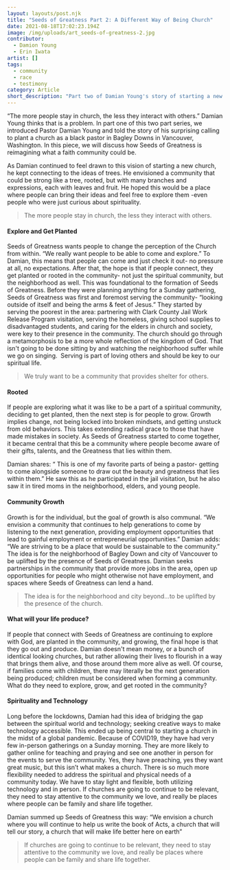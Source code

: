 ```yaml
---
layout: layouts/post.njk
title: "Seeds of Greatness Part 2: A Different Way of Being Church"
date: 2021-08-18T17:02:23.194Z
image: /img/uploads/art_seeds-of-greatness-2.jpg
contributor:
  - Damion Young
  - Erin Iwata
artist: []
tags:
  - community
  - race
  - testimony
category: Article
short_description: "Part two of Damian Young's story of starting a new church community. "
---
```

“The more people stay in church, the less they interact with others.” Damian Young thinks that is a problem. In part one of this two part series, we introduced Pastor Damian Young and told the story of his surprising calling to plant a church as a black pastor in Bagley Downs in Vancouver, Washington. In this piece, we will discuss how Seeds of Greatness is reimagining what a faith community could be.

As Damian continued to feel drawn to this vision of starting a new church, he kept connecting to the ideas of trees. He envisioned a community that could be strong like a tree, rooted, but with many branches and expressions, each with leaves and fruit. He hoped this would be a place where people can bring their ideas and feel free to explore them -even people who were just curious about spirituality.

> The more people stay in church, the less they interact with others.

#### Explore and Get Planted

Seeds of Greatness wants people to change the perception of the Church from within. “We really want people to be able to come and explore.” To Damian, this means that people can come and just check it out- no pressure at all, no expectations. After that, the hope is that if people connect, they get planted or rooted in the community- not just the spiritual community, but the neighborhood as well. This was foundational to the formation of Seeds of Greatness. Before they were planning anything for a Sunday gathering, Seeds of Greatness was first and foremost serving the community- “looking outside of itself and being the arms & feet of Jesus.” They started by serving the poorest in the area: partnering with Clark County Jail Work Release Program visitation, serving the homeless, giving school supplies to disadvantaged students, and caring for the elders in church and society, were key to their presence in the community. The church should go through a metamorphosis to be a more whole reflection of the kingdom of God. That isn't going to be done sitting by and watching the neighborhood suffer while we go on singing.  Serving is part of loving others and should be key to our spiritual life. 

> We truly want to be a community that provides shelter for others.

#### Rooted

If people are exploring what it was like to be a part of a spiritual community, deciding to get planted, then the next step is for people to grow. Growth implies change, not being locked into broken mindsets, and getting unstuck from old behaviors. This takes extending radical grace to those that have made mistakes in society. As Seeds of Greatness started to come together, it became central that this be a community where people become aware of their gifts, talents, and the Greatness that lies within them.

Damian shares: “ This is one of my favorite parts of being a pastor- getting to come alongside someone to draw out the beauty and greatness that lies within them.” He saw this as he participated in the jail visitation, but he also saw it in tired moms in the neighborhood, elders, and young people. 

#### Community Growth

Growth is for the individual, but the goal of growth is also communal. “We envision a community that continues to help generations to come by listening to the next generation, providing employment opportunities that lead to gainful employment or entrepreneurial opportunities.” Damian adds: “We are striving to be a place that would be sustainable to the community.” The idea is for the neighborhood of Bagley Down and city of Vancouver to be uplifted by the presence of Seeds of Greatness. Damian seeks partnerships in the community that provide more jobs in the area, open up opportunities for people who might otherwise not have employment, and spaces where Seeds of Greatness can lend a hand. 

> The idea is for the neighborhood and city beyond...to be uplifted by the presence of the church. 

#### What will your life produce?

If people that connect with Seeds of Greatness are continuing to explore with God, are planted in the community, and growing, the final hope is that they go out and produce. Damian doesn't mean money, or a bunch of identical looking churches, but rather allowing their lives to flourish in a way that brings them alive, and those around them more alive as well. Of course, if families come with children, there may literally be the next generation being produced; children must be considered when forming a community. What do they need to explore, grow, and get rooted in the community?

#### Spirituality and Technology

Long before the lockdowns, Damian had this idea of bridging the gap between the spiritual world and technology; seeking creative ways to make technology accessible. This ended up being central to starting a church in the midst of a global pandemic. Because of COVID19, they have had very few in-person gatherings on a Sunday morning. They are more likely to gather online for teaching and praying and see one another in person for the events to serve the community. Yes, they have preaching, yes they want great music, but this isn’t what makes a church. There is so much more flexibility needed to address the spiritual and physical needs of a community today. We have to stay light and flexible, both utilizing technology and in person. If churches are going to continue to be relevant, they need to stay attentive to the community we love, and really be places where people can be family and share life together. 

Damian summed up Seeds of Greatness this way: “We envision a church where you will continue to help us write the book of Acts, a church that will tell our story, a church that will make life better here on earth” 

> If churches are going to continue to be relevant, they need to stay attentive to the community we love, and really be places where people can be family and share life together.